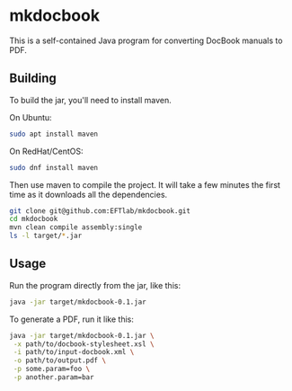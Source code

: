 # mkdocbook

This is a self-contained Java program for converting DocBook manuals to PDF.

## Building

To build the jar, you'll need to install maven.

On Ubuntu:
``` sh
sudo apt install maven
```

On RedHat/CentOS:
``` sh
sudo dnf install maven
```

Then use maven to compile the project.  It will take a few minutes the first
time as it downloads all the dependencies.

``` sh
git clone git@github.com:EFTlab/mkdocbook.git
cd mkdocbook
mvn clean compile assembly:single
ls -l target/*.jar
```

## Usage

Run the program directly from the jar, like this:

``` sh
java -jar target/mkdocbook-0.1.jar
```

To generate a PDF, run it like this:

``` sh
java -jar target/mkdocbook-0.1.jar \
 -x path/to/docbook-stylesheet.xsl \
 -i path/to/input-docbook.xml \
 -o path/to/output.pdf \
 -p some.param=foo \
 -p another.param=bar
```
